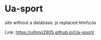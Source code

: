 # Ua-sport
 site without a database. js replaced html\css


Link:  https://ultimo2905.github.io/Ua-sport/
